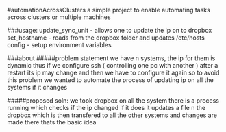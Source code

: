 #automationAcrossClusters
a simple project to enable automating tasks across clusters or multiple machines

###usage:
  update_sync_unit - allows one to update the ip on to dropbox
  set_hostname - reads from the dropbox folder and updates /etc/hosts
  config - setup environment variables

###about
  #####problem statement
  we have n systems, the ip for them is dynamic
  thus if we configure ssh ( controlling one pc with another )
  after a restart its ip may change and then we have to configure it again
  so to avoid this problem we wanted to automate the process of updating ip on all the systems if it changes

  #####proposed soln:
  we took dropbox
  on all the system there is a process running which checks if the ip changed
  if it does it updates a file n the dropbox
  which is then transfered to all the other systems
  and changes are made there
  thats the basic idea
